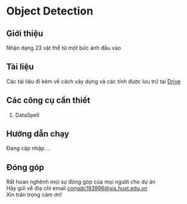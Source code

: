# Object Detection
## Giới thiệu
Nhận dạng 23 vật thể từ một bức ảnh đầu vào
## Tài liệu
Các tài liệu đi kèm về cách xây dựng và các tính được lưu trữ tại [Drive](https://drive.google.com/drive/folders/1TVq7Tfm4zC5uZw7qKQdM0sZjZI-KzRoR?usp=sharing)
## Các công cụ cần thiết
1. DataSpell
## Hướng dẫn chạy
Đang cập nhập ...
## Đóng góp 
Rất hoan nghênh mọi sự đóng góp của mọi người cho dự án  
Hãy gửi vể điạ chỉ email congdc193996@sis.hust.edu.vn  
Xin trân trọng cảm ơn!

